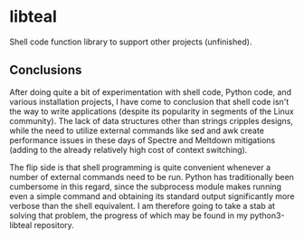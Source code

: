 # libteal

Shell code function library to support other projects (unfinished).


## Conclusions

After doing quite a bit of experimentation with shell code, Python code, and various installation
projects, I have come to conclusion that shell code isn't the way to write applications (despite
its popularity in segments of the Linux community). The lack of data structures other than strings
cripples designs, while the need to utilize external commands like sed and awk create performance
issues in these days of Spectre and Meltdown mitigations (adding to the already relatively high
cost of context switching).

The flip side is that shell programming is quite convenient whenever a number of external commands
need to be run. Python has traditionally been cumbersome in this regard, since the subprocess module
makes running even a simple command and obtaining its standard output significantly more verbose
than the shell equivalent. I am therefore going to take a stab at solving that problem, the progress
of which may be found in my python3-libteal repository.
